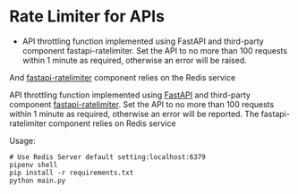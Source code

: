 # Rate Limiter for APIs


- API throttling function implemented using FastAPI and third-party component fastapi-ratelimiter. Set the API to no more than 100 requests within 1 minute as required, otherwise an error will be raised.

And [fastapi-ratelimiter](https://github.com/GLEF1X/fastapi-ratelimiter) component relies on the Redis service


API throttling function implemented using [FastAPI](https://github.com/tiangolo/fastapi) and third-party component [fastapi-ratelimiter](https://github.com/GLEF1X/fastapi-ratelimiter). Set the API to no more than 100 requests within 1 minute as required, otherwise an error will be reported. The fastapi-ratelimiter component relies on Redis service




Usage:
```shell
# Use Redis Server default setting:localhost:6379
pipenv shell
pip install -r requirements.txt
python main.py 

```

